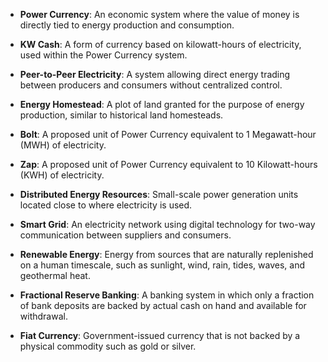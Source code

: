 - **Power Currency**: An economic system where the value of money is directly tied to energy production and consumption.

- **KW Cash**: A form of currency based on kilowatt-hours of electricity, used within the Power Currency system.

- **Peer-to-Peer Electricity**: A system allowing direct energy trading between producers and consumers without centralized control.

- **Energy Homestead**: A plot of land granted for the purpose of energy production, similar to historical land homesteads.

- **Bolt**: A proposed unit of Power Currency equivalent to 1 Megawatt-hour (MWH) of electricity.

- **Zap**: A proposed unit of Power Currency equivalent to 10 Kilowatt-hours (KWH) of electricity.

- **Distributed Energy Resources**: Small-scale power generation units located close to where electricity is used.

- **Smart Grid**: An electricity network using digital technology for two-way communication between suppliers and consumers.

- **Renewable Energy**: Energy from sources that are naturally replenished on a human timescale, such as sunlight, wind, rain, tides, waves, and geothermal heat.

- **Fractional Reserve Banking**: A banking system in which only a fraction of bank deposits are backed by actual cash on hand and available for withdrawal.

- **Fiat Currency**: Government-issued currency that is not backed by a physical commodity such as gold or silver.
